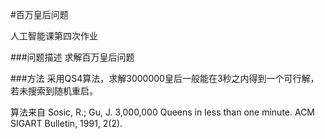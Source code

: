 #百万皇后问题

人工智能课第四次作业

###问题描述
求解百万皇后问题

###方法
采用QS4算法，求解3000000皇后一般能在3秒之内得到一个可行解，若未搜索到随机重启。

算法来自 Sosic, R.; Gu, J. 3,000,000 Queens in less than one minute. ACM SIGART Bulletin, 1991, 2(2).